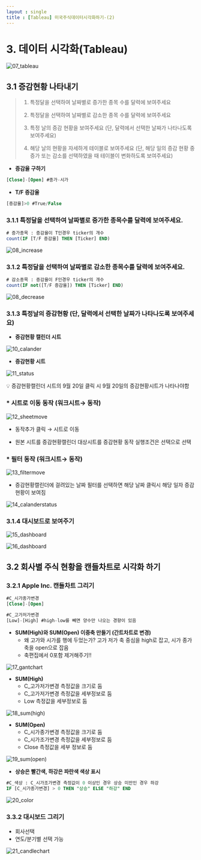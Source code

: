 ```yaml
---
layout : single
title : [Tableau] 미국주식데이터시각화하기-(2)
---
```




# 3. 데이터 시각화(Tableau)

![07_tableau](../images/2022-11-30-yfinance_tableau/07_tableau.png)

## 3.1 증감현황 나타내기

> 1.   특정달을 선택하여 날짜별로 증가한 종목 수를 달력에 보여주세요
>
> 2.   특정달을 선택하여 날짜별로 감소한 종목 수를 달력에 보여주세요
>
>  3.   특정 날의 증감 현황을 보여주세요
>        (단, 달력에서 선택한 날짜가 나타나도록 보여주세요)
>
>  4.   해당 날의 현황을 자세하게 테이블로 보여주세요
>       (단, 해당 일의 증감 현황 중 증가 또는 감소를 선택하였을 때 테이블이 변화하도록 보여주세요)

- **증감율 구하기**

```sql
[Close]-[Open] #종가-시가
```

- **T/F 증감율**

```sql
[증감율]>0 #True/False
```

### 3.1.1 특정달을 선택하여 날짜별로 증가한 종목수를 달력에 보여주세요.

```sql
# 증가종목 : 증감율이 T인경우 ticker의 개수
count(IF [T/F 증감율] THEN [Ticker] END) 
```

![08_increase](../images/2022-11-30-yfinance_tableau/08_increase.png)

### 3.1.2 특정달을 선택하여 날짜별로 감소한 종목수를 달력에 보여주세요.

```sql
# 감소종목 : 증감율이 F인경우 ticker의 개수
count(IF not([T/F 증감율]) THEN [Ticker] END)
```

![08_decrease](../images/2022-11-30-yfinance_tableau/08_decrease.png)

### 3.1.3 특정날의 증감현황 (단, 달력에서 선택한 날짜가 나타나도록 보여주세요)

- **증감현황 캘린더 시트**

![10_calander](../images/2022-11-30-yfinance_tableau/10_calander.png)

- **증감현황 시트**

![11_status](../images/2022-11-30-yfinance_tableau/11_status.png)

<aside>
💡 증감현황캘린더 시트의 9월 20일 클릭 시 9월 20일의 증감현황시트가 나타나야함




### * 시트로 이동 동작 (워크시트→ 동작)

![12_sheetmove](../images/2022-11-30-yfinance_tableau/12_sheetmove.png)

- 동작추가 클릭 → 시트로 이동

- 원본 시트를 증감현황캘린더 대상시트를 증감현황 동작 실행조건은 선택으로 선택

### *  필터 동작 (워크시트→ 동작)

![13_filtermove](../images/2022-11-30-yfinance_tableau/13_filtermove.png)

- 증감현황캘린더에 걸려있는 날짜 필터를 선택하면 해당 날짜 클릭시 해당 일자 증감현황이 보여짐

![14_calanderstatus](../images/2022-11-30-yfinance_tableau/14_calanderstatus.gif)

### 3.1.4 대시보드로 보여주기

![15_dashboard](../images/2022-11-30-yfinance_tableau/15_dashboard.png)

![16_dashboard](../images/2022-11-30-yfinance_tableau/16_dashboard.gif)



## 3.2 회사별 주식 현황을 캔들차트로 시각화 하기

### 3.2.1 Apple Inc. 캔들차트 그리기

```sql
#C_시가종가변경
[Close]-[Open]

#C_고가저가변경
[Low]-[High] #high-low를 빼면 양수만 나오는 경향이 있음 
```

- **SUM(High)와 SUM(Open) 이중축 만들기 (간트차트로 변경)**
  - 왜 고가와 시가를 행에 두었는가? 고가 저가 축 중심을 high로 잡고, 시가 종가 축을 open으로 잡음
  - 축편집에서 0포함 제거해주기!!

![17_gantchart](../images/2022-11-30-yfinance_tableau/17_gantchart.png)

- **SUM(High)**
  - C_고가저가변경 측정값을 크기로 둠
  - C_고가저가변경 측정값을 세부정보로 둠
  - Low 측정값을 세부정보로 둠

![18_sum(high)](../images/2022-11-30-yfinance_tableau/18_sum(high).png)

- **SUM(Open)**
  - C_시가종가변경 측정값을 크기로 둠
  - C_시가조가변경 측정값을 세부정보로 둠
  - Close 측정값을 세부 정보로 둠


![19_sum(open)](../images/2022-11-30-yfinance_tableau/19_sum(open).png)

- **상승은 빨간색, 하강은 파란색 색상 표시**

```sql
#C_색상 : C_시가조가변경 측정값이 0 이상인 경우 상승 미만인 경우 하강 
IF [C_시가종가변경] > 0 THEN "상승" ELSE "하강" END
```

![20_color](../images/2022-11-30-yfinance_tableau/20_color.png)

### 3.3.2 대시보드 그리기

- 회사선택
- 연도/분기별 선택 가능

![21_candlechart](../images/2022-11-30-yfinance_tableau/21_candlechart.gif)